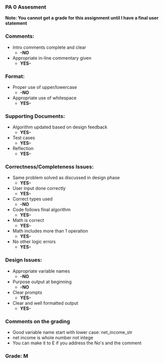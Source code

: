### PA 0 Assesment

**Note: You cannot get a grade for this assignment until I have a final user statement**

### Comments:
- Intro comments complete and clear
    - **-NO**
- Appropriate in-line commentary given
    - **YES-**

### Format:
- Proper use of upper/lowercase
    - **-NO**
- Appropriate use of whitespace
    - **YES-**

### Supporting Documents:
- Algorithm updated based on design feedback
    - **YES-**
- Test cases
    - **YES-**
- Reflection
    - **YES-**

### Correctness/Completeness Issues:
- Same problem solved as discussed in design phase
    - **YES-**
- User input done correctly
    - **YES-**
- Correct types used
    - **-NO**
- Code follows final algorithm
    - **YES-**
- Math is correct
    - **YES-**
- Math includes more than 1 operation
    - **YES-**
- No other logic errors
    - **YES-**

### Design Issues:
- Appropriate variable names
    - **-NO**
- Purpose output at beginning
    - **-NO**
- Clear prompts
    - **YES-**
- Clear and well formatted output
    - **YES-**

### Comments on the grading
- Good variable name start with lower case: net_income_str
- net income is whole number not intege
- You can make it to E if you address the No's and the comment
### Grade: M